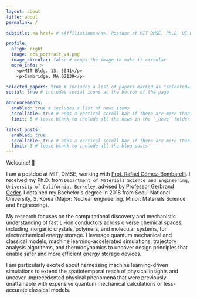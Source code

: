 ```yaml
---
layout: about
title: about
permalink: /

subtitle: <a href='#'>Affiliations</a>. Postdoc at MIT DMSE, Ph.D. UC Berkeley (2024)

profile:
  align: right
  image: ecs_portrait_v4.png
  image_circular: false # crops the image to make it circular
  more_info: >
    <p>MIT Bldg. 13, 5041</p>
    <p>Cambridge, MA 02139</p>

selected_papers: true # includes a list of papers marked as "selected={true}"
social: true # includes social icons at the bottom of the page

announcements:
  enabled: true # includes a list of news items
  scrollable: true # adds a vertical scroll bar if there are more than 3 news items
  limit: 5 # leave blank to include all the news in the `_news` folder

latest_posts:
  enabled: true
  scrollable: true # adds a vertical scroll bar if there are more than 3 new posts items
  limit: 3 # leave blank to include all the blog posts
---
```


Welcome! 👋

I am a postdoc at MIT, DMSE, working with [Prof. Rafael Gómez-Bombarelli](https://gomezbombarelli.mit.edu/kyujung/). I received my Ph.D. from `Department of Materials Science and Engineering, University of California, Berkeley`, advised by [Professor Gerbrand Ceder](https://ceder.berkeley.edu). I obtained my Bachelor's degree in 2018 from Seoul National University, S. Korea (Major: Nuclear engineering, Minor: Materials Science and Engineering).

My research focuses on the computational discovery and mechanistic understanding of fast Li-ion conductors across diverse chemical spaces, including inorganic crystals, polymers, and molecular systems, for electrochemical energy storage. I leverage quantum mechanical and classical models, machine learning-accelerated simulations, trajectory analysis algorithms, and thermodynamics to uncover design principles that enable safer and more efficient energy storage devices.

I am particularly excited about harnessing machine learning-driven simulations to extend the spatiotemporal reach of physical insights and uncover unprecedented physical phenomena that were previously unattainable with expensive quantum mechanical calculations or less-accurate classical models.

<!--
See [Research page](/al-folio/research) for details!
Write your biography here. Tell the world about yourself. Link to your favorite [subreddit](http://reddit.com). You can put a picture in, too. The code is already in, just name your picture `prof_pic.jpg` and put it in the `img/` folder.

Put your address / P.O. box / other info right below your picture. You can also disable any of these elements by editing `profile` property of the YAML header of your `_pages/about.md`. Edit `_bibliography/papers.bib` and Jekyll will render your [publications page](/al-folio/publications/) automatically.
-->
